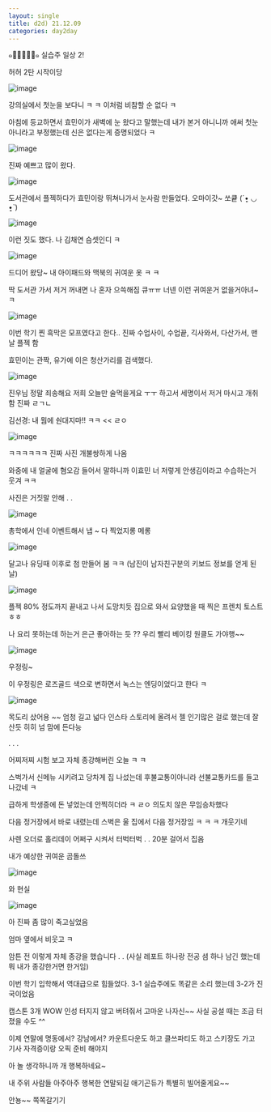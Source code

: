 ```yaml
---
layout: single
title: d2d) 21.12.09
categories: day2day
---
```


๑･̑◡･̑๑ 실습주 일상 2!

허허 2탄 시작이당

![image](https://user-images.githubusercontent.com/52832956/145275292-9034d53d-22b5-404f-845a-3524f5d58960.png)

강의실에서 첫눈을 보다니 ㅋ ㅋ 이처럼 비참할 순 없다 ㅋ 

아침에 등교하면서 효민이가 새벽에 눈 왔다고 말했는데 내가 본거 아니니까 애써 첫눈 아니라고 부정했는데 신은 없다는게 증명되었다 ㅋ

![image](https://user-images.githubusercontent.com/52832956/145275504-f991c35a-69c4-4d4b-b41b-eb729b9a52fb.png)

진짜 예쁘고 많이 왔다. 

![image](https://user-images.githubusercontent.com/52832956/145275574-d37c1c97-e1de-44b2-ad3e-1564fc2b71dc.png)

도서관에서 플젝하다가 효민이랑 뛰쳐나가서 눈사람 만들었다. 오마이갓~ 쏘큩 (ˊ•͈ ◡ •͈ˋ)

![image](https://user-images.githubusercontent.com/52832956/145275894-74d2b1e5-6026-441a-8eb3-0d33f646b62e.png)

이런 짓도 했다. 나 김채연 슴셋인디 ㅋ

![image](https://user-images.githubusercontent.com/52832956/145276010-79aef59c-7a9d-406b-b303-8305bb7b7761.png)

드디어 왔당~ 내 아이패드와 맥북의 귀여운 옷 ㅋ ㅋ 

딱 도서관 가서 저거 꺼내면 나 혼자 으쓱해짐 큐ㅠㅠ 너넨 이런 귀여운거 없을거아녀~ ㅋ

![image](https://user-images.githubusercontent.com/52832956/145276438-5388bccc-0c9c-4ad3-bf1a-8f8b02149616.png)

이번 학기 찐 흑막은 모프였다고 한다.. 진짜 수업사이, 수업끝, 긱사와서, 다산가서, 맨날 플젝 함 

효민이는 관짝, 유가에 이은 청산가리를 검색했다.

![image](https://user-images.githubusercontent.com/52832956/145276182-52c6ec7e-cb9c-4c21-9ba7-10874983d2e0.png)

진우님 정말 죄송해요 저희 오늘만 술먹을게요 ㅜㅜ 하고서 세명이서 저거 마시고 개취함 진짜 ㄹㄱㄴ

김선경: 내 뭠에 숸대지마!! ㅋㅋ << ㄹㅇ 

![image](https://user-images.githubusercontent.com/52832956/145276668-7bc61fc2-3690-42dc-9830-9361c8f68e33.png)

ㅋㅋㅋㅋㅋㅋ 진짜 사진 개불쌍하게 나옴

와중에 내 얼굴에 혐오감 들어서 말하니까 이효민 너 저렇게 안생김이라고 수습하는거 웃겨 ㅋㅋ

사진은 거짓말 안해 . .

![image](https://user-images.githubusercontent.com/52832956/145276866-b8861a7d-4d19-4a15-8e2b-3ef7d637d343.png)

총학에서 인네 이벤트해서 냅 ~ 다 찍었지롱 메롱 

![image](https://user-images.githubusercontent.com/52832956/145276941-296d0970-1d16-4581-9d22-aee2eb05b74c.png)

달고나 유딩때 이후로 첨 만들어 봄 ㅋㅋ (남진이 남자친구분의 키보드 정보를 얻게 된 날)

![image](https://user-images.githubusercontent.com/52832956/145277109-753952ff-2955-4c79-9b40-5b9431c2b8fa.png)

플젝 80% 정도까지 끝내고 나서 도망치듯 집으로 와서 요양했을 때 찍은 프렌치 토스트 ㅎㅎ

나 요리 못하는데 하는거 은근 좋아하는 듯 ?? 우리 빨리 베이킹 원클도 가야행~~

![image](https://user-images.githubusercontent.com/52832956/145277433-5e580c57-7971-4cef-a23e-b5bb5204d0f1.png)

우정링~

이 우정링은 로즈골드 색으로 변하면서 녹스는 엔딩이었다고 한다 ㅋ 

![image](https://user-images.githubusercontent.com/52832956/145277516-99d5bf7b-23d6-4f09-93ce-1aabd0ac8b26.png)

목도리 샀어용 ~~ 엄청 길고 넓다 인스타 스토리에 올려서 젤 인기많은 걸로 했는데 잘 산듯 히히 넘 맘에 든다능 

.
.
.

어찌저찌 시험 보고 자체 종강해버린 오늘 ㅋ ㅋ 

스벅가서 신메뉴 시키려고 당차게 집 나섰는데 후불교통이아니라 선불교통카드를 들고 나갔네 ㅋ 

급하게 학생증에 돈 넣었는데 안찍히더라 ㅋ ㄹㅇ 의도치 않은 무임승차했다

다음 정거장에서 바로 내렸는데 스벅은 울 집에서 다음 정거장임 ㅋ ㅋ ㅋ 개웃기네

사렌 오더로 홀리데이 어쩌구 시켜서 터벅터벅 . . 20분 걸어서 집옴 

내가 예상한 귀여운 곰돌쓰

![image](https://user-images.githubusercontent.com/52832956/145277959-d050be17-c124-4c12-a1fd-5de1899e9dd2.png)

와 현실

![image](https://user-images.githubusercontent.com/52832956/145277988-014bc88f-3c07-4fc4-a383-282f920ea8fd.png)

아 진짜 좀 많이 죽고싶었음 

엄마 옆에서 비웃고 ㅋ

암튼 전 이렇게 자체 종강을 했습니다 . . (사실 레포트 하나랑 전공 셤 하나 남긴 했는데 뭐 내가 종강한거면 한거임)

이번 학기 입학해서 역대급으로 힘들었다. 3-1 실습주에도 똑같은 소리 했는데 3-2가 진국이었음

캡스톤 3개 WOW 인성 터지지 않고 버텨줘서 고마운 나자신~~ 사실 공설 때는 조금 터졌을 수도 ^^

이제 연말에 명동에서? 강남에서? 카운트다운도 하고 클쓰파티도 하고 스키장도 가고 기사 자격증이랑 오픽 준비 해야지

아 놀 생각하니까 개 행복하네요~

내 주위 사람들 아주아주 행복한 연말되길 애기곤듀가 특별히 빌어줄게요~~

안뇽~~ 쪽쪽갈기기 

